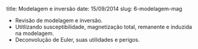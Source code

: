 title: Modelagem e inversão
date: 15/09/2014
slug: 6-modelagem-mag

* Revisão de modelagem e inversão.
* Utitlizando susceptibilidade, magnetização total, remanente e induzida na
  modelagem.
* Deconvolução de Euler, suas utilidades e perigos.
